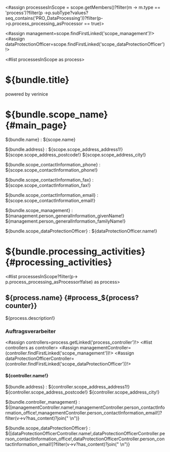 <#assign processesInScope = scope.getMembers()?filter(m -> m.type == 'process')?filter(p ->p.subType?values?seq_contains('PRO_DataProcessing'))?filter(p->p.process_processing_asProcessor == true)>

<#assign management=scope.findFirstLinked('scope_management')!>
<#assign dataProtectionOfficer=scope.findFirstLinked('scope_dataProtectionOfficer')!>

<style>
<#include "styles/default.css">
.scopeinfo {
  padding-top: 2mm;
}
dt {
  font-weight: 600;
}
.scopeinfo dd {
  padding-bottom: 2mm;
}

.processinfo dl {
  padding-left: 4mm;
}
</style>

<bookmarks>
  <bookmark name="${bundle.scope_name}" href="#main_page"/>
  <bookmark name="${bundle.processing_activities}" href="#processing_activities">
<#list processesInScope as process>
    <bookmark name="${process.name}" href="#process_${process?counter}"/>
</#list>
  </bookmark>
</bookmarks>


<div class="cover">
<h1>${bundle.title}</h1>
<p>powered by verinice</p>
</div>

# ${bundle.scope_name}{#main_page}

<div class="scopeinfo">

${bundle.name}
: ${scope.name}

${bundle.address}
: ${scope.scope_address_address1!}  
${scope.scope_address_postcode!} ${scope.scope_address_city!}

${bundle.scope_contactInformation_phone}
: ${scope.scope_contactInformation_phone!}

${bundle.scope_contactInformation_fax}
: ${scope.scope_contactInformation_fax!}

${bundle.scope_contactInformation_email}
: ${scope.scope_contactInformation_email!}

${bundle.scope_management}
: ${management.person_generalInformation_givenName!} ${management.person_generalInformation_familyName!}

${bundle.scope_dataProtectionOfficer}
: ${dataProtectionOfficer.name!}

</div>

<div class="pagebreak"/>

# ${bundle.processing_activities}{#processing_activities}

<#list processesInScope?filter(p-> p.process_processing_asProcessor!false) as process>

<div class="processinfo">

## ${process.name} {#process_${process?counter}}

${process.description!}


### Auftragsverarbeiter

<#assign controllers=process.getLinked('process_controller')!>
<#list controllers as controller>
<#assign managementController=(controller.findFirstLinked('scope_management'))!>
<#assign dataProtectionOfficerController=(controller.findFirstLinked('scope_dataProtectionOfficer'))!>

<div class="controllerinfo">

#### ${controller.name!}

${bundle.address}
: ${controller.scope_address_address1!}  
${controller.scope_address_postcode!} ${controller.scope_address_city!}

${bundle.controller_management}
: ${[managementController.name!,managementController.person_contactInformation_office!,managementController.person_contactInformation_email!]?filter(v->v?has_content)?join("  \n")}

${bundle.scope_dataProtectionOfficer}
: ${[dataProtectionOfficerController.name!,dataProtectionOfficerController.person_contactInformation_office!,dataProtectionOfficerController.person_contactInformation_email!]?filter(v->v?has_content)?join("  \n")}

</div>
</#list>
</div>
</#list>